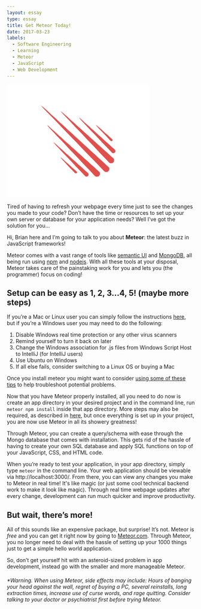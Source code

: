 ```yaml
---
layout: essay
type: essay
title: Get Meteor Today!
date: 2017-03-23
labels:
  - Software Engineering
  - Learning
  - Meteor
  - JavaScript
  - Web Development
---
```

<img class="ui medium centered image" src="../images/meteor.png">

Tired of having to refresh your webpage every time just to see the changes you made to your code? Don’t have the time or resources to set up your own server or database for your application needs? Well I’ve got the solution for you…

Hi, Brian here and I’m going to talk to you about **Meteor**: the latest buzz in JavaScript frameworks! 

Meteor comes with a vast range of tools like [semantic UI](https://semantic-ui.com/) and [MongoDB](https://docs.mongodb.com/), all being run using [npm](https://www.npmjs.com/) and [nodejs](https://nodejs.org/en/). With all these tools at your disposal, Meteor takes care of the painstaking work for you and lets you (the programmer) focus on coding!

## Setup can be easy as 1, 2, 3...4, 5! (maybe more steps)
If you’re a Mac or Linux user you can simply follow the instructions [here](http://meteortips.com/first-meteor-tutorial/getting-started/), but if you’re a Windows user you may need to do the following:
1.	Disable Windows real time protection or any other virus scanners 
2.	Remind yourself to turn it back on later
3.	Change the Windows association for .js files from Windows Script Host to IntelliJ (for IntelliJ users)
4.	Use Ubuntu on Windows
5.	If all else fails, consider switching to a Linux OS or buying a Mac

Once you install meteor you might want to consider [using some of these tips](http://courses.ics.hawaii.edu/ics314s17/morea/meteor-2/reading-meteor-tips.html) to help troubleshoot potential problems.

Now that you have Meteor properly installed, all you need to do now is create an app directory in your desired project and in the command line, run `meteor npm install` inside that app directory. More steps may also be required, as described in [here](http://courses.ics.hawaii.edu/ics314s17/morea/meteor-2/reading-meteor-tips.html), but once everything is set up in your project, you are now use Meteor in all its showery greatness!

Through Meteor, you can create a query/schema with ease through the Mongo database that comes with installation. This gets rid of the hassle of having to create your own SQL database and apply SQL functions on top of your JavaScript, CSS, and HTML code.

When you’re ready to test your application, in your app directory, simply type `meteor` in the command line. Your web application should be viewable via http://localhost:3000/. From there, you can view any changes you make to Meteor in real time! It's like magic (or just some cool technical backend work to make it look like magic). Through real time webpage updates after every change, development can run much quicker and improve productivity.

## But wait, there’s more!
All of this sounds like an expensive package, but surprise! It’s not. Meteor is *free* and you can get it right now by going to [Meteor.com](https://www.meteor.com/). 
Through Meteor, you no longer need to deal with the hassle of setting up your 1000 things just to get a simple hello world application.

So, don’t get yourself hit with an asteroid-sized problem in app development, instead go with the smaller and more manageable Meteor.

###### *Warning. When using Meteor, side effects may include: Hours of banging your head against the wall, regret of buying a PC, several reinstalls, long extraction times, increase use of curse words, and rage quitting. Consider talking to your doctor or psychiatrist first before trying Meteor.
